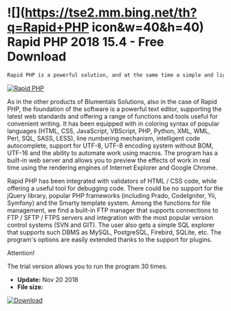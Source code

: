 # ![](https://tse2.mm.bing.net/th?q=Rapid+PHP icon&w=40&h=40) Rapid PHP 2018 15.4 - Free Download

```sh
Rapid PHP is a powerful solution, and at the same time a simple and light environment created for the creators of web applications in PHP. It is a complete software for writing complex websites, allowing for coding in PHP, HTML, CSS and JS, debugging, validation and formatting of the code.
```
[![Rapid PHP](https://gallery.dpcdn.pl/imgc/Tools/21178/g_-_420x350_1.5_-_x20130829113814_0.png)](https://softexe.net/win/development-it/web-applications/rapid-php:aehp.html)

As in the other products of Blumentals Solutions, also in the case of Rapid PHP, the foundation of the software is a powerful text editor, supporting the latest web standards and offering a range of functions and tools useful for convenient writing. It has been equipped with in coloring syntax of popular languages ​​(HTML, CSS, JavaScript, VBScript, PHP, Python, XML, WML, Perl, SQL, SASS, LESS), line numbering mechanism, intelligent code autocomplete, support for UTF-8, UTF-8 encoding system without BOM, UTF-16 and the ability to automate work using macros. The program has a built-in web server and allows you to preview the effects of work in real time using the rendering engines of Internet Explorer and Google Chrome.
 
 Rapid PHP has been integrated with validators of HTML / CSS code, while offering a useful tool for debugging code. There could be no support for the jQuery library, popular PHP frameworks (including Prado, CodeIgniter, Yii, Symfony) and the Smarty template system. Among the functions for file management, we find a built-in FTP manager that supports connections to FTP / SFTP / FTPS servers and integration with the most popular version control systems (SVN and GIT). The user also gets a simple SQL explorer that supports such DBMS as MySQL, PostgreSQL, Firebird, SQLite, etc. The program's options are easily extended thanks to the support for plugins.
 
 Attention!
 
 The trial version allows you to run the program 30 times.


- **Update:** Nov 20 2018
- **File size:** 

[![Download](https://cdn.softexe.net/static/img/download.png)](https://softexe.net/win/development-it/web-applications/rapid-php:aehp.html)

